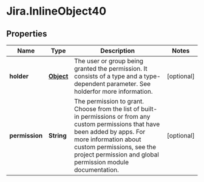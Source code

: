 # Jira.InlineObject40

## Properties

Name | Type | Description | Notes
------------ | ------------- | ------------- | -------------
**holder** | [**Object**](.md) | The user or group being granted the permission. It consists of a type and a type-dependent parameter. See holderfor more information. | [optional] 
**permission** | **String** | The permission to grant. Choose from the list of built-in permissions or from any custom permissions that have been added by apps. For more information about custom permissions, see the project permission and global permission module documentation. | [optional] 


